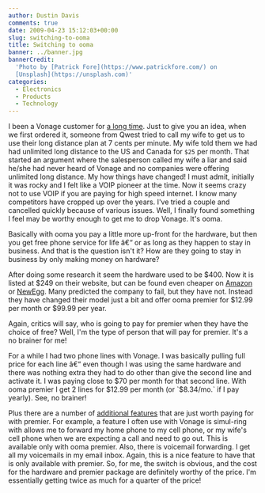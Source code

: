 ```yaml
---
author: Dustin Davis
comments: true
date: 2009-04-23 15:12:03+00:00
slug: switching-to-ooma
title: Switching to ooma
banner: ../banner.jpg
bannerCredit:
  'Photo by [Patrick Fore](https://www.patrickfore.com/) on
  [Unsplash](https://unsplash.com)'
categories:
  - Electronics
  - Products
  - Technology
---
```


I been a Vonage customer for
[a long time](/blog/my-digital-home-phone-internet-service). Just to give you an
idea, when we first ordered it, someone from Qwest tried to call my wife to get
us to use their long distance plan at 7 cents per minute. My wife told them we
had had unlimited long distance to the US and Canada for `$25` per month. That
started an argument where the salesperson called my wife a liar and said he/she
had never heard of Vonage and no companies were offering unlimited long
distance. My how things have changed! I must admit, initially it was rocky and I
felt like a VOIP pioneer at the time. Now it seems crazy not to use VOIP if you
are paying for high speed internet. I know many competitors have cropped up over
the years. I've tried a couple and cancelled quickly because of various issues.
Well, I finally found something I feel may be worthy enough to get me to drop
Vonage. It's ooma.

Basically with ooma you pay a little more up-front for the hardware, but then
you get free phone service for life â€“ or as long as they happen to stay in
business. And that is the question isn't it? How are they going to stay in
business by only making money on hardware?

After doing some research it seem the hardware used to be
$400. Now it is listed at $249 on their website, but can be found even cheaper
on
[Amazon](https://www.amazon.com/dp/B001C1MGKI?tag=nerdydork-20&camp=0&creative=0&linkCode=as1&creativeASIN=B001C1MGKI&adid=13QVSC6NBXW78VHBR67X&)
or
[NewEgg](http://www.anrdoezrs.net/click-2267664-10440897?url=http%3A%2F%2Fwww.newegg.com%2FProduct%2FProduct.aspx%3FItem%3DN82E16833888001%26nm_mc%3DAFC-C8Junction%26cm_mmc%3DAFC-C8Junction-_-Telephone%2B-%2BVoIP%2B%28Voice%2BOver%2BIP%29-_-ooma-_-33888001&cjsku=N82E16833888001).
Many predicted the company to fail, but they have not. Instead they have changed
their model just a bit and offer ooma premier for $12.99 per month or $99.99 per
year.

Again, critics will say, who is going to pay for premier when they have the
choice of free? Well, I'm the type of person that will pay for premier. It's a
no brainer for me!

For a while I had two phone lines with Vonage. I was basically pulling full
price for each line â€“ even though I was using the same hardware and there was
nothing extra they had to do other than give the second line and activate it. I
was paying close to
$70 per month for that second line. With ooma premier I get 2 lines for $12.99
per month (or `$8.34/mo.` if I pay yearly). See, no brainer!

Plus there are a number of
[additional features](http://www.ooma.com/learn/ooma_premier.php?section=features)
that are just worth paying for with premier. For example, a feature I often use
with Vonage is simul-ring with allows me to forward my home phone to my cell
phone, or my wife's cell phone when we are expecting a call and need to go out.
This is available only with ooma premier. Also, there is voicemail forwarding. I
get all my voicemails in my email inbox. Again, this is a nice feature to have
that is only available with premier. So, for me, the switch is obvious, and the
cost for the hardware and premier package are definitely worthy of the price.
I'm essentially getting twice as much for a quarter of the price!
